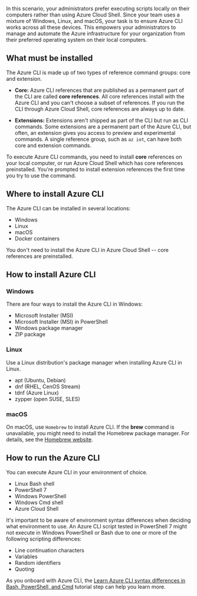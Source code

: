 <!-- markdownlint-disable MD041 -->

In this scenario, your administrators prefer executing scripts locally on their computers rather
than using Azure Cloud Shell. Since your team uses a mixture of Windows, Linux, and macOS, your task
is to ensure Azure CLI works across all these devices. This empowers your
administrators to manage and automate the Azure infrastructure for your organization from their
preferred operating system on their local computers.

## What must be installed

The Azure CLI is made up of two types of reference command groups: core and extension.

* **Core:** Azure CLI references that are published as a permanent part of the CLI are called **core references**. All core references install with the Azure CLI and you can't choose a subset of references. If you run the CLI through Azure Cloud Shell, core references are always up to date.

* **Extensions:** Extensions aren't shipped as part of the CLI but run as CLI commands. Some extensions are a permanent part of the Azure CLI, but often, an extension gives you access to preview and experimental commands. A single reference group, such as `az iot`, can have both core and extension commands.

To execute Azure CLI commands, you need to install **core** references on your local computer, or run Azure Cloud Shell which has core references preinstalled. You're prompted to install extension references the first time you try to use the command.

## Where to install Azure CLI

The Azure CLI can be installed in several locations:

* Windows
* Linux
* macOS
* Docker containers

You don't need to install the Azure CLI in Azure Cloud Shell -- core references are preinstalled.

## How to install Azure CLI

### Windows

There are four ways to install the Azure CLI in Windows:

* Microsoft Installer (MSI)
* Microsoft Installer (MSI) in PowerShell
* Windows package manager
* ZIP package

### Linux

Use a Linux distribution's package manager when installing Azure CLI in Linux.

* apt (Ubuntu, Debian)
* dnf (RHEL, CenOS Stream)
* tdnf (Azure Linux)
* zypper (open SUSE, SLES)

### macOS

On macOS, use `Homebrew` to install Azure CLI. If the **brew** command is unavailable, you might need to install the Homebrew package manager. For details, see the [Homebrew website](https://brew.sh/).

## How to run the Azure CLI

You can execute Azure CLI in your environment of choice.

* Linux Bash shell
* PowerShell 7
* Windows PowerShell
* Windows Cmd shell
* Azure Cloud Shell

It's important to be aware of environment syntax differences when deciding what environment to use. An Azure CLI script tested in PowerShell 7 might not execute in Windows PowerShell or Bash due to one or more of the following scripting differences:

* Line continuation characters
* Variables
* Random identifiers
* Quoting

As you onboard with Azure CLI, the [Learn Azure CLI syntax differences in Bash, PowerShell, and Cmd](/cli/azure/get-started-tutorial-2-environment-syntax?tabs=Bash) tutorial step can help you learn more.
